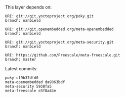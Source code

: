 This layer depends on:

    URI: git://git.yoctoproject.org/poky.git
    branch: nanbield

    URI: git://git.openembedded.org/meta-openembedded
    branch: nanbield

    URI: git://git.yoctoproject.org/meta-security.git
    branch: nanbield

    URI: https://github.com/Freescale/meta-freescale.git
    branch: master

Latest commits:

    poky cf9b37dfd0
    meta-openembedded da9063bdf
    meta-security 5938fa5
    meta-freescale e3f8a44e 
